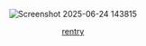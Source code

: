<div align="center">

![Screenshot 2025-06-24 143815](https://github.com/user-attachments/assets/61935238-096c-45a7-8691-aeb871d9d336)

  [rentry](https://rentry.co/linyue)

